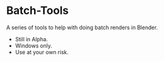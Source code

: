 # Batch-Tools

A series of tools to help with doing batch renders in Blender.
 - Still in Alpha.
 - Windows only.
 - Use at your own risk.
